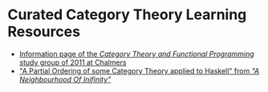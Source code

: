 # Curated Category Theory Learning Resources

- [Information page of the *Category Theory and Functional Programming* study group of 2011 at Chalmers](https://wiki.portal.chalmers.se/cse/pmwiki.php/CTFP11/CTFP11)
- ["A Partial Ordering of some Category Theory applied to Haskell" from *"A Neighbourhood Of Inifinity"*](http://blog.sigfpe.com/2010/03/partial-ordering-of-some-category.html)

